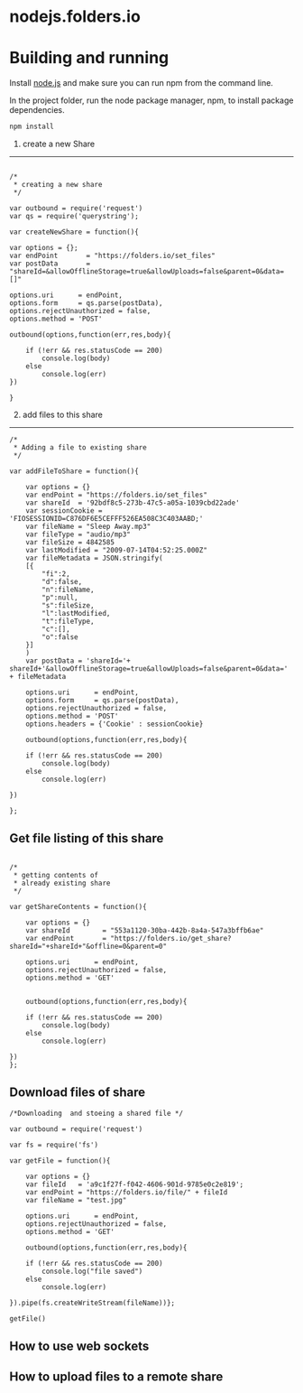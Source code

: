 nodejs.folders.io
=================


Building and running
====================

Install [node.js](http://nodejs.org/download/) and make sure you can run npm from the command line.

In the project folder, run the node package manager, npm, to install package dependencies.

```sh
npm install
```

1. create a new Share
--------------------------

```

/*   
 * creating a new share 
 */

var outbound = require('request')
var qs = require('querystring');

var createNewShare = function(){
	
var options = {};
var endPoint       = "https://folders.io/set_files"
var postData       =  "shareId=&allowOfflineStorage=true&allowUploads=false&parent=0&data=[]"

options.uri      = endPoint,
options.form     = qs.parse(postData),
options.rejectUnauthorized = false,
options.method = 'POST'

outbound(options,function(err,res,body){
	
	if (!err && res.statusCode == 200)
		console.log(body)
	else
		console.log(err)
})
	
}

```

2. add files to this  share
--------------------------------
```
/* 
 * Adding a file to existing share 
 */

var addFileToShare = function(){
	
	var options = {}
	var endPoint = "https://folders.io/set_files"
	var shareId  = '92bdf8c5-273b-47c5-a05a-1039cbd22ade'
	var sessionCookie = 'FIOSESSIONID=C876DF6E5CEFFF526EA508C3C403AABD;'
	var fileName = "Sleep Away.mp3"
	var fileType = "audio/mp3"
	var fileSize = 4842585
	var lastModified = "2009-07-14T04:52:25.000Z"
	var fileMetadata = JSON.stringify(
	[{
		"fi":2,
		"d":false,
		"n":fileName,
		"p":null,
		"s":fileSize,
		"l":lastModified,
		"t":fileType,
		"c":[],
		"o":false
	}]
	)
	var postData = 'shareId='+ shareId+'&allowOfflineStorage=true&allowUploads=false&parent=0&data=' + fileMetadata
	
	options.uri      = endPoint,
	options.form     = qs.parse(postData),
	options.rejectUnauthorized = false,
	options.method = 'POST'
	options.headers = {'Cookie' : sessionCookie}
	
	outbound(options,function(err,res,body){
	
	if (!err && res.statusCode == 200)
		console.log(body)
	else
		console.log(err)
	
})
	
};
```

Get file listing of this share
-------------------------------

```

/* 
 * getting contents of 
 * already existing share
 */

var getShareContents = function(){
	
	var options = {}
	var shareId        = "553a1120-30ba-442b-8a4a-547a3bffb6ae"
	var endPoint       = "https://folders.io/get_share?shareId="+shareId+"&offline=0&parent=0" 
	
	options.uri      = endPoint,
	options.rejectUnauthorized = false,
	options.method = 'GET'
	
	
	outbound(options,function(err,res,body){
	
	if (!err && res.statusCode == 200)
		console.log(body)
	else
		console.log(err)
	
})
};
```

Download files of share
----------------------------------

```
/*Downloading  and stoeing a shared file */

var outbound = require('request')

var fs = require('fs')

var getFile = function(){
	
	var options = {}
	var fileId   = 'a9c1f27f-f042-4606-901d-9785e0c2e819';
	var endPoint = "https://folders.io/file/" + fileId 
	var fileName = "test.jpg"
	
	options.uri      = endPoint,
	options.rejectUnauthorized = false,
	options.method = 'GET'
	
	outbound(options,function(err,res,body){
	
	if (!err && res.statusCode == 200)
		console.log("file saved")
	else
		console.log(err)
	
}).pipe(fs.createWriteStream(fileName))};

getFile()

```

How to use web sockets
--------------------------------

How to upload files to a remote share
-----------------------------------









